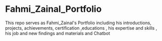 # Fahmi_Zainal_Portfolio
This repo serves as Fahmi_Zainal's Portfolio including his introductions, projects, achievements, certification ,educations , his expertise and skills , his job and new findings and materials and Chatbot


